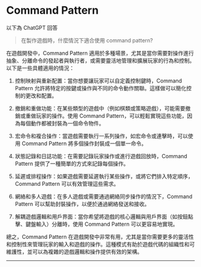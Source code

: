# Command Pattern

以下為 ChatGPT 回答

> 在製作遊戲時，什麼情況下適合使用 command pattern?

在遊戲開發中，Command Pattern 適用於多種場景，尤其是當你需要對操作進行抽象、分離命令的發起者與執行者，或需要靈活地管理和擴展玩家的行為和控制。以下是一些具體適用的情況：

1. 控制映射與重新配置：當你想要讓玩家可以自定義控制鍵時，Command Pattern 允許將特定的按鍵或操作與不同的命令動作關聯。這樣做可以簡化控制的更改和配置。

2. 撤銷和重做功能：在某些類型的遊戲中（例如棋類或策略遊戲），可能需要撤銷或重做玩家的操作。使用 Command Pattern，可以輕鬆實現這些功能，因為每個動作都被封裝為一個命令物件。

3. 宏命令和複合操作：當遊戲需要執行一系列操作，如宏命令或連擊時，可以使用 Command Pattern 將多個操作封裝成一個單一命令。

4. 狀態記錄和日誌功能：在需要記錄玩家操作或進行遊戲回放時，Command Pattern 提供了一種簡單的方式來記錄每個操作。

5. 延遲或排程操作：如果遊戲需要延遲執行某些操作，或將它們排入特定順序，Command Pattern 可以有效管理這些需求。

6. 網絡和多人遊戲：在多人遊戲或需要通過網絡同步操作的情況下，Command Pattern 可以幫助封裝操作，以便於通過網絡發送和接收。

7. 解耦遊戲邏輯和用戶界面：當你希望將遊戲的核心邏輯與用戶界面（如按鈕點擊、鍵盤輸入）分離時，使用 Command Pattern 可以更容易地實現。

總之，Command Pattern 在遊戲開發中非常有用，尤其是當你需要更多的靈活性和控制性來管理玩家的輸入和遊戲的操作。這種模式有助於遊戲代碼的組織性和可維護性，並可以為複雜的遊戲邏輯和操作提供有效的架構。

---
